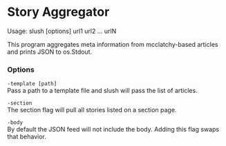 Story Aggregator
=====

Usage: slush [options] url1 url2 ... urlN

This program aggregates meta information from mcclatchy-based articles and prints JSON to os.Stdout. 

### Options

`-template [path]`  
Pass a path to a template file and slush will pass the list of articles. 

`-section`  
The section flag will pull all stories listed on a section page.

`-body`  
By default the JSON feed will not include the body. Adding this flag swaps that behavior.
